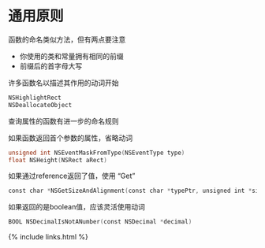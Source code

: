 # 通用原则


函数的命名类似方法，但有两点要注意

- 你使用的类和常量拥有相同的前缀
- 前缀后的首字母大写

许多函数名以描述其作用的动词开始

```objectivec
NSHighlightRect
NSDeallocateObject
```

查询属性的函数有进一步的命名规则

如果函数返回首个参数的属性，省略动词

```objectivec
unsigned int NSEventMaskFromType(NSEventType type)
float NSHeight(NSRect aRect)
```

如果通过reference返回了值，使用 “Get”

```objectivec
const char *NSGetSizeAndAlignment(const char *typePtr, unsigned int *sizep, unsigned int *alignp)
```

如果返回的是boolean值，应该灵活使用动词 

```objectivec
BOOL NSDecimalIsNotANumber(const NSDecimal *decimal)
```




{% include links.html %}
